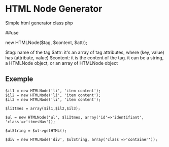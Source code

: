 # HTML Node Generator
Simple html generator class php

##use

new HTMLNode($tag, $content, $attr);

$tag: name of the tag
$attr: it's an array of tag attributes, where (key, value) has (attribute, value)
$content: it is the content of the tag. it can be a string, a HTMLNode object, or an array of HTMLNode object


## Exemple

```
$il1 = new HTMLNode('li', 'item content');
$il2 = new HTMLNode('li', 'item content');
$il3 = new HTMLNode('li', 'item content');

$liItmes = array($il1,$il2,$il3);

$ul = new HTMLNode('ul', $liItmes, array('id'=>'identifiant', 'class'=>'itmesNav'));

$ulString = $ul->getHTML();

$div = new HTMLNode('div', $ulString, array('class'=>'container'));
```